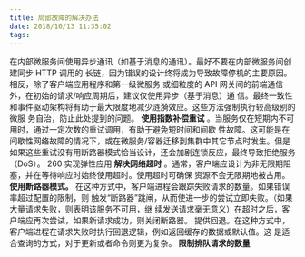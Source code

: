 ```yaml
---
title: 局部故障的解决办法
date: 2018/10/13 11:35:02
tags:
---
```



在内部微服务间使用异步通讯（如基于消息的通讯）。最好不要在内部微服务间创建同步 HTTP 调用的 长链，因为错误的设计终将成为导致故障停机的主要原因。相反，除了客户端应用程序和第一级微服务 或细粒度的 API 网关间的前端通信外，在初始的请求/响应周期后，建议仅使用异步（基于消息）通 信。最终一致性和事件驱动架构将有助于最大限度地减少涟漪效应。这些方法强制执行较高级别的微服 务自治，防止此处提到的问题。 **使用指数补偿重试** 。当服务仅在短期内不可用时，通过一定次数的重试调用，有助于避免短时间和间歇 性故障。这可能是在间歇性网络故障的情况下，或在微服务/容器迁移到集群中其它节点时发生。但是 如果这些重试没有用断路器模式恰当设计，还会加剧连锁反应，最终导致拒绝服务（DoS）。 260 实现弹性应用 **解决网络超时** 。通常，客户端应设计为非无限期阻塞，并在等待响应时始终使用超时。使用超时可确保 资源不会无限期地被占用。 **使用断路器模式。** 在这种方式中，客户端进程会跟踪失败请求的数量。如果错误率超过配置的限制，则 触发“断路器”跳闸，从而使进一步的尝试立即失败。（如果大量请求失败，则表明该服务不可用，继 续发送请求毫无意义）在超时之后，客户端应再次尝试，如果新请求成功，则关闭断路器。 提供回退。在这种方式中，客户端进程在请求失败时执行回退逻辑，例如返回缓存的数据或默认值。这 是适合查询的方式，对于更新或者命令则更为复杂。 **限制排队请求的数量**
